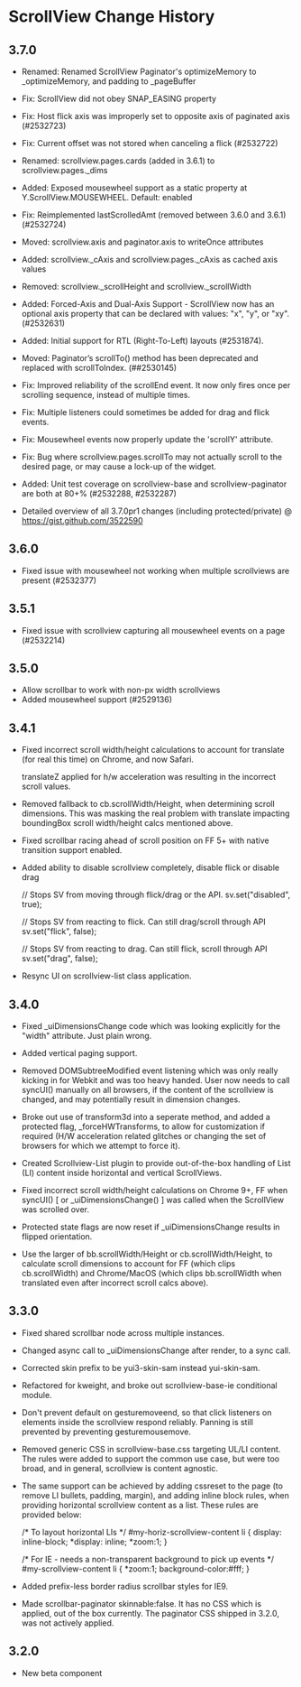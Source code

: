 ScrollView Change History
=========================

3.7.0
-----
  * Renamed: Renamed ScrollView Paginator's optimizeMemory to _optimizeMemory, and padding to _pageBuffer

  * Fix: ScrollView did not obey SNAP_EASING property

  * Fix: Host flick axis was improperly set to opposite axis of paginated axis (#2532723)

  * Fix: Current offset was not stored when canceling a flick (#2532722)

  * Renamed: scrollview.pages.cards (added in 3.6.1) to scrollview.pages._dims

  * Added: Exposed mousewheel support as a static property at Y.ScrollView.MOUSEWHEEL.  Default: enabled

  * Fix: Reimplemented lastScrolledAmt (removed between 3.6.0 and 3.6.1) (#2532724)

  * Moved: scrollview.axis and paginator.axis to writeOnce attributes
  
  * Added: scrollview._cAxis and scrollview.pages._cAxis as cached axis values
  
  * Removed: scrollview._scrollHeight and scrollview._scrollWidth

  * Added: Forced-Axis and Dual-Axis Support - ScrollView now has an optional axis property that can be declared with values: "x", "y", or "xy". (#2532631)

  * Added: Initial support for RTL (Right-To-Left) layouts (#2531874).

  * Moved: Paginator’s scrollTo() method has been deprecated and replaced with scrollToIndex. (##2530145)

  * Fix: Improved reliability of the scrollEnd event. It now only fires once per scrolling sequence, instead of multiple times. 

  * Fix: Multiple listeners could sometimes be added for drag and flick events.

  * Fix: Mousewheel events now properly update the 'scrollY' attribute.

  * Fix: Bug where scrollview.pages.scrollTo may not actually scroll to the desired page, or may cause a lock-up of the widget.

  * Added: Unit test coverage on scrollview-base and scrollview-paginator are both at 80+% (#2532288, #2532287)

  * Detailed overview of all 3.7.0pr1 changes (including protected/private) @ https://gist.github.com/3522590


3.6.0
-----
  
  * Fixed issue with mousewheel not working when multiple scrollviews are present (#2532377)

3.5.1
-----

  * Fixed issue with scrollview capturing all mousewheel events on a page (#2532214)
  
3.5.0
-----

  * Allow scrollbar to work with non-px width scrollviews
  * Added mousewheel support (#2529136)

3.4.1
-----

  * Fixed incorrect scroll width/height calculations to account for
    translate (for real this time) on Chrome, and now Safari. 

    translateZ applied for h/w acceleration was resulting in the incorrect 
    scroll values.

  * Removed fallback to cb.scrollWidth/Height, when determining scroll dimensions.
    This was masking the real problem with translate impacting boundingBox scroll 
    width/height calcs mentioned above.

  * Fixed scrollbar racing ahead of scroll position on FF 5+ with native transition
    support enabled.

  * Added ability to disable scrollview completely, disable flick or disable drag
   
    // Stops SV from moving through flick/drag or the API.
    sv.set("disabled", true); 

    // Stops SV from reacting to flick. Can still drag/scroll through API
    sv.set("flick", false);
 
    // Stops SV from reacting to drag. Can still flick, scroll through API
    sv.set("drag", false);  

  * Resync UI on scrollview-list class application.

3.4.0
-----

  * Fixed _uiDimensionsChange code which was looking explicitly for 
    the "width" attribute. Just plain wrong.

  * Added vertical paging support.

  * Removed DOMSubtreeModified event listening which was only really kicking
    in for Webkit and was too heavy handed. User now needs to call syncUI() 
    manually on all browsers, if the content of the scrollview is changed, 
    and may potentially result in dimension changes.

  * Broke out use of transform3d into a seperate method, and added a protected
    flag, _forceHWTransforms, to allow for customization if required 
    (H/W acceleration related glitches or changing the set of browsers for 
    which we attempt to force it).

  * Created Scrollview-List plugin to provide out-of-the-box handling of
    List (LI) content inside horizontal and vertical ScrollViews. 

  * Fixed incorrect scroll width/height calculations on Chrome 9+, FF
    when syncUI() [ or _uiDimensionsChange() ] was called when the ScrollView
    was scrolled over.
 
  * Protected state flags are now reset if _uiDimensionsChange results in
    flipped orientation.

  * Use the larger of bb.scrollWidth/Height or cb.scrollWidth/Height, to calculate
    scroll dimensions to account for FF (which clips cb.scrollWidth) and 
    Chrome/MacOS (which clips bb.scrollWidth when translated even after 
    incorrect scroll calcs above).
  
3.3.0
-----

  * Fixed shared scrollbar node across multiple instances.

  * Changed async call to _uiDimensionsChange after render, to a sync call.

  * Corrected skin prefix to be yui3-skin-sam instead yui-skin-sam.

  * Refactored for kweight, and broke out scrollview-base-ie conditional module.

  * Don't prevent default on gesturemoveend, so that click listeners on 
    elements inside the scrollview respond reliably. Panning is still prevented 
    by preventing gesturemousemove.

  * Removed generic CSS in scrollview-base.css targeting UL/LI content. The 
    rules were added to support the common use case, but were too broad, and in 
    general, scrollview is content agnostic.

  * The same support can be achieved by adding cssreset to the page (to remove
    LI bullets, padding, margin), and adding inline block rules, when providing
    horizontal scrollview content as a list. These rules are provided below:

    /* To layout horizontal LIs */
    #my-horiz-scrollview-content li {
      display: inline-block;
       *display: inline;
       *zoom:1;
    }

    /* For IE - needs a non-transparent background to pick up events */
    #my-scrollview-content li {
      *zoom:1;
      background-color:#fff;
    }

  * Added prefix-less border radius scrollbar styles for IE9.

  * Made scrollbar-paginator skinnable:false. It has no CSS which is applied,
    out of the box currently. The paginator CSS shipped in 3.2.0, was not actively
    applied.

3.2.0
-----

  * New beta component
